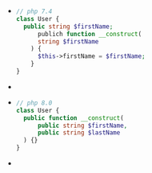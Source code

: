 - ```php
  // php 7.4
  class User {
  	public string $firstName;
    	publich function __construct(
        string $firstName
      ) {
        $this->firstName = $firstName;
      }
  }
  ```
-
- ```php
  // php 8.0
  class User {
  	public function __construct(
  		public string $firstName,
  		public string $lastName
    ) {}
  }
  ```
-
